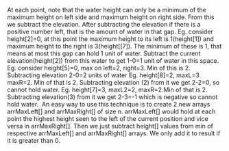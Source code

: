At each point, note that the water height can only be a minimum of the maximum height on left side and maximum height on right side. From this we subtract the elevation. After subtracting the elevation if there is a positive number left, that is the amount of water in that gap.
Eg.
consider height[2]=0, at this point the maximum height to its left is 1(height[1]) and maximum height to the right is 3(height[[7]). The minimum of these is 1, that means at most this gap can hold 1 unit of water. Subtract the current elevation(height[2]) from this water to get 1-0=1 unit of water in this space.
Eg. consider height[5]=0, max on left=2, right=3. Min of this is 2. Subtracting elevation 2-0=2 units of water
Eg. height[8]=2, maxL=3 maxR=2. Min of that is 2. Subtracting elevation (2) from it we get 2-2=0, so cannot hold water.
Eg. height[7]=3, maxL2=2, maxR=2.Min of that is 2. Subtracting elevation(3) from it we get 2-3=-1 which is negative so cannot hold water.
​
An easy way to use this technique is to create 2 new arrays arrMaxLeft[] and arrMaxRight[] of size n. arrMaxLeft[] would hold at each point the highest height seen to the left of the current position and vice versa in arrMaxRight[]. Then we just subtract height[] values from min of respective arrMaxLeft[] and arrMaxRight[] arrays. We only add it to result if it is greater than 0.